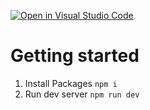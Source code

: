 [![Open in Visual Studio Code](https://classroom.github.com/assets/open-in-vscode-c66648af7eb3fe8bc4f294546bfd86ef473780cde1dea487d3c4ff354943c9ae.svg)](https://classroom.github.com/online_ide?assignment_repo_id=9955358&assignment_repo_type=AssignmentRepo)
# Getting started

1. Install Packages `npm i`
2. Run dev server `npm run dev`

